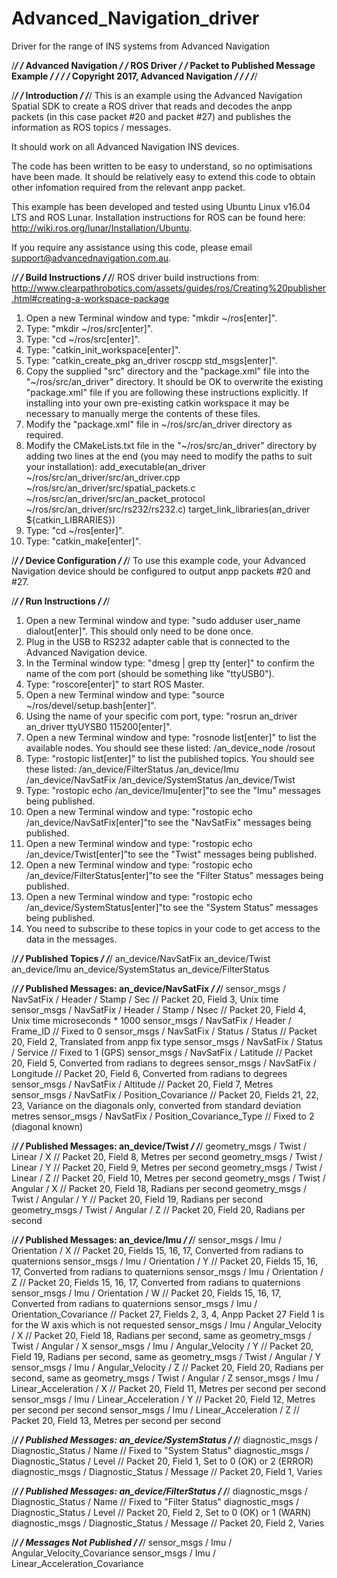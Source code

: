# Advanced_Navigation_driver
Driver for the range of INS systems from Advanced Navigation

/*********************************************/
/*            Advanced Navigation            */
/*                ROS Driver                 */
/*    Packet to Published Message Example    */
/*                                           */
/*    Copyright 2017, Advanced Navigation    */
/*                                           */
/*********************************************/


/*********************************************/
/*              Introduction                 */
/*********************************************/
This is an example using the Advanced Navigation Spatial SDK to create a ROS driver that reads and decodes the anpp packets (in this case packet #20 and packet #27) and publishes the information as ROS topics / messages. 

It should work on all Advanced Navigation INS devices.

The code has been written to be easy to understand, so no optimisations have been made.  It should be relatively easy to extend this code to obtain other infomation required from the relevant anpp packet. 

This example has been developed and tested using Ubuntu Linux v16.04 LTS and ROS Lunar. Installation instructions for ROS can be found here: http://wiki.ros.org/lunar/Installation/Ubuntu.

If you require any assistance using this code, please email support@advancednavigation.com.au.


/*********************************************/
/*            Build Instructions             */
/*********************************************/
ROS driver build instructions from: http://www.clearpathrobotics.com/assets/guides/ros/Creating%20publisher.html#creating-a-workspace-package

1. Open a new Terminal window and type: "mkdir ~/ros[enter]".
2. Type: "mkdir ~/ros/src[enter]".
3. Type: "cd ~/ros/src[enter]".
4. Type: "catkin_init_workspace[enter]".
5. Type: "catkin_create_pkg an_driver roscpp std_msgs[enter]".
6. Copy the supplied "src" directory and the "package.xml" file into the "~/ros/src/an_driver" directory. It should be OK to overwrite the existing "package.xml" file if you are following these instructions explicitly. If installing into your own pre-existing catkin workspace it may be necessary to manually merge the contents of these files.
7. Modify the "package.xml" file in ~/ros/src/an_driver directory as required.
8. Modify the CMakeLists.txt file in the "~/ros/src/an_driver" directory by adding two lines at the end (you may need to modify the paths to suit your installation):
   add_executable(an_driver ~/ros/src/an_driver/src/an_driver.cpp ~/ros/src/an_driver/src/spatial_packets.c ~/ros/src/an_driver/src/an_packet_protocol ~/ros/src/an_driver/src/rs232/rs232.c)
   target_link_libraries(an_driver ${catkin_LIBRARIES})
9. Type: "cd ~/ros[enter]".
10. Type: "catkin_make[enter]".


/*********************************************/
/*           Device Configuration            */
/*********************************************/
To use this example code, your Advanced Navigation device should be configured to output anpp packets #20 and #27.


/*********************************************/
/*             Run Instructions              */
/*********************************************/
1. Open a new Terminal window and type: "sudo adduser user_name dialout[enter]". This should only need to be done once.
2. Plug in the USB to RS232 adapter cable that is connected to the Advanced Navigation device.
3. In the Terminal window type: "dmesg | grep tty [enter]" to confirm the name of the com port (should be something like "ttyUSB0").
4. Type: "roscore[enter]" to start ROS Master.
5. Open a new Terminal window and type: "source ~/ros/devel/setup.bash[enter]".
6. Using the name of your specific com port, type: "rosrun an_driver an_driver ttyUYSB0 115200[enter]". 
7. Open a new Terminal window and type: "rosnode list[enter]" to list the available nodes. You should see these listed:
   /an_device_node
   /rosout
8. Type: "rostopic list[enter]" to list the published topics. You should see these listed:
   /an_device/FilterStatus
   /an_device/Imu
   /an_device/NavSatFix
   /an_device/SystemStatus
   /an_device/Twist
9. Type: "rostopic echo /an_device/Imu[enter]"to see the "Imu" messages being published.
10. Open a new Terminal window and type: "rostopic echo /an_device/NavSatFix[enter]"to see the "NavSatFix" messages being published.
11. Open a new Terminal window and type: "rostopic echo /an_device/Twist[enter]"to see the "Twist" messages being published.
12. Open a new Terminal window and type: "rostopic echo /an_device/FilterStatus[enter]"to see the "Filter Status" messages being published.
13. Open a new Terminal window and type: "rostopic echo /an_device/SystemStatus[enter]"to see the "System Status" messages being published.
14. You need to subscribe to these topics in your code to get access to the data in the messages.


/*********************************************/
/*             Published Topics              */
/*********************************************/
an_device/NavSatFix
an_device/Twist
an_device/Imu
an_device/SystemStatus
an_device/FilterStatus


/*********************************************/
/* Published Messages: an_device/NavSatFix   */
/*********************************************/
sensor_msgs / NavSatFix / Header / Stamp / Sec		// Packet 20, Field 3, Unix time
sensor_msgs / NavSatFix / Header / Stamp / Nsec 	// Packet 20, Field 4, Unix time microseconds * 1000
sensor_msgs / NavSatFix / Header / Frame_ID	 		// Fixed to 0
sensor_msgs / NavSatFix / Status / Status			// Packet 20, Field 2, Translated from anpp fix type
sensor_msgs / NavSatFix / Status / Service			// Fixed to 1 (GPS)
sensor_msgs / NavSatFix / Latitude					// Packet 20, Field 5, Converted from radians to degrees 
sensor_msgs / NavSatFix / Longitude					// Packet 20, Field 6, Converted from radians to degrees 
sensor_msgs / NavSatFix / Altitude					// Packet 20, Field 7, Metres
sensor_msgs / NavSatFix / Position_Covariance		// Packet 20, Fields 21, 22, 23, Variance on the diagonals only, converted from standard deviation metres
sensor_msgs / NavSatFix / Position_Covariance_Type	// Fixed to 2 (diagonal known)


/*********************************************/
/*   Published Messages: an_device/Twist     */
/*********************************************/
geometry_msgs / Twist / Linear / X					// Packet 20, Field 8, Metres per second
geometry_msgs / Twist / Linear / Y					// Packet 20, Field 9, Metres per second
geometry_msgs / Twist / Linear / Z					// Packet 20, Field 10, Metres per second
geometry_msgs / Twist / Angular / X					// Packet 20, Field 18, Radians per second
geometry_msgs / Twist / Angular / Y					// Packet 20, Field 19, Radians per second
geometry_msgs / Twist / Angular / Z					// Packet 20, Field 20, Radians per second


/*********************************************/
/*    Published Messages: an_device/Imu      */
/*********************************************/
sensor_msgs / Imu / Orientation / X					// Packet 20, Fields 15, 16, 17, Converted from radians to quaternions
sensor_msgs / Imu / Orientation / Y					// Packet 20, Fields 15, 16, 17, Converted from radians to quaternions
sensor_msgs / Imu / Orientation / Z					// Packet 20, Fields 15, 16, 17, Converted from radians to quaternions
sensor_msgs / Imu / Orientation / W					// Packet 20, Fields 15, 16, 17, Converted from radians to quaternions
sensor_msgs / Imu / Orientation_Covariance			// Packet 27, Fields 2, 3, 4, Anpp Packet 27 Field 1 is for the W axis which is not requested
sensor_msgs / Imu / Angular_Velocity / X			// Packet 20, Field 18, Radians per second, same as geometry_msgs / Twist / Angular / X
sensor_msgs / Imu / Angular_Velocity / Y			// Packet 20, Field 19, Radians per second, same as geometry_msgs / Twist / Angular / Y
sensor_msgs / Imu / Angular_Velocity / Z			// Packet 20, Field 20, Radians per second, same as geometry_msgs / Twist / Angular / Z
sensor_msgs / Imu / Linear_Acceleration / X			// Packet 20, Field 11, Metres per second per second
sensor_msgs / Imu / Linear_Acceleration / Y			// Packet 20, Field 12, Metres per second per second
sensor_msgs / Imu / Linear_Acceleration / Z			// Packet 20, Field 13, Metres per second per second


/**********************************************/
/* Published Messages: an_device/SystemStatus */
/**********************************************/
diagnostic_msgs / Diagnostic_Status / Name			// Fixed to "System Status"
diagnostic_msgs / Diagnostic_Status / Level			// Packet 20, Field 1, Set to 0 (OK) or 2 (ERROR)
diagnostic_msgs / Diagnostic_Status / Message		// Packet 20, Field 1, Varies


/**********************************************/
/* Published Messages: an_device/FilterStatus */
/**********************************************/
diagnostic_msgs / Diagnostic_Status / Name			// Fixed to "Filter Status"
diagnostic_msgs / Diagnostic_Status / Level			// Packet 20, Field 2, Set to 0 (OK) or 1 (WARN)
diagnostic_msgs / Diagnostic_Status / Message		// Packet 20, Field 2, Varies


/**********************************************/
/*          Messages Not Published            */
/**********************************************/
sensor_msgs / Imu / Angular_Velocity_Covariance 
sensor_msgs / Imu / Linear_Acceleration_Covariance
